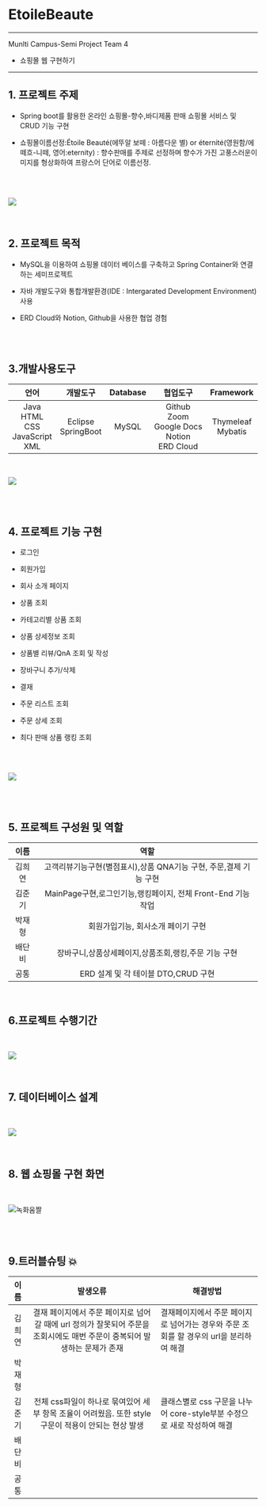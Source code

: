 # EtoileBeaute
---
Munlti Campus-Semi Project Team 4
- 쇼핑몰 웹 구현하기
---
## 1. 프로젝트 주제
- Spring boot를 활용한  온라인 쇼핑몰-향수,바디제품 판매 쇼핑몰 서비스 및 CRUD 기능 구현
  
- 쇼핑몰이름선정:Étoile Beauté(에뚜알 보떼 : 아름다운 별) or éternité(영원함/에떼흐-니떼, 영어:eternity) : 향수판매를 주제로 선정하며 향수가 가진 고풍스러운이미지를 형상화하여 프랑스어 단어로 이름선정. 
<br>
<br>

![](2022-10-21-15-30-15.png)

<br>

## 2. 프로젝트 목적
- MySQL을 이용하여 쇼핑몰 데이터 베이스를 구축하고 Spring Container와 연결하는 세미프로젝트

- 자바 개발도구와 통합개발환경(IDE : Intergarated Development Environment) 사용

- ERD Cloud와 Notion, Github을 사용한 협업 경험
<br>
<br>

## 3.개발사용도구
|언어|개발도구|Database|협업도구|Framework|
|:---:|:---:|:---:|:---:|:---:|
|Java<br>HTML<br>CSS<Br>JavaScript<br>XML|Eclipse<br>SpringBoot<br>|MySQL|Github<br>Zoom<br>Google Docs<br>Notion<br>ERD Cloud|Thymeleaf<br>Mybatis|
<br>

![](2022-10-21-15-28-30.png)

<br>
<br>

## 4. 프로젝트 기능 구현
- 로그인

- 회원가입

- 회사 소개 페이지

- 상품 조회

- 카테고리별 상품 조회

- 상품 상세정보 조회

- 상품별 리뷰/QnA 조회 및 작성

- 장바구니 추가/삭제

- 결재

- 주문 리스트 조회

- 주문 상세 조회

- 최다 판매 상품 랭킹 조회
<br>
<br>

![](2022-10-21-15-29-41.png)





<br>
<br>

## 5. 프로젝트 구성원 및 역할
| 이름 |<center>역할|
| :---: |---|
|김희연|<center>고객리뷰기능구현(별점표시),상품 QNA기능 구현, 주문,결제 기능 구현 |
|김준기|<center>MainPage구현,로그인기능,랭킹페이지, 전체 Front-End 기능 작업||
|박재형|<center>회원가입기능, 회사소개 페이기 구현|
|배단비|<center>장바구니,상품상세페이지,상품조회,랭킹,주문 기능 구현|
|공통|<center>ERD 설계 및 각 테이블 DTO,CRUD 구현|
<br>

## 6.프로젝트 수행기간 
<br>

![](2022-10-21-15-28-53.png)

<br>

## 7. 데이터베이스 설계
<br>

![](2022-10-21-16-00-57.png)

<br>

## 8. 웹 쇼핑몰 구현 화면
<br>


![녹화움짤](https://user-images.githubusercontent.com/111727491/197132973-350cb407-2d6f-4e42-9b58-c273f0960144.gif)

<br>
<br>

## 9.트러블슈팅 💥

| 이름 |<center>발생오류 |<center> 해결방법|
| :---: |---|---|
|김희연|<center>결재 페이지에서 주문 페이지로 넘어갈 때에 url 정의가 잘못되어 주문을 조회시에도 매번 주문이 중복되어 발생하는 문제가 존재|결재페이지에서 주문 페이지로 넘어가는 경우와 주문 조회를 할 경우의 url을 분리하여 해결 |
|박재형|<center>||
|김준기|<center>전체 css파일이 하나로 묶여있어 세부 항목 조율이 어려웠음. 또한 style 구문이 적용이 안되는 현상 발생|클래스별로 css 구문을 나누어  core-style부분 수정으로 새로 작성하여 해결|
|배단비|<center>| |
|공통|<center>| |

